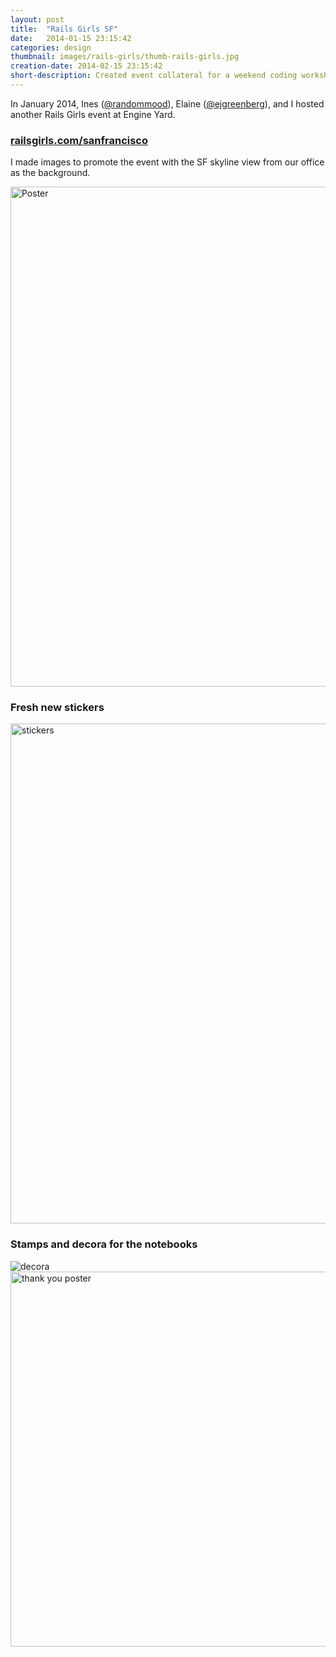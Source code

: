 ```yaml
---
layout: post
title:  "Rails Girls SF"
date:   2014-01-15 23:15:42
categories: design
thumbnail: images/rails-girls/thumb-rails-girls.jpg
creation-date: 2014-02-15 23:15:42
short-description: Created event collateral for a weekend coding workshop
---
```


In January 2014, Ines ([@randommood](@randommood)), Elaine ([@ejgreenberg](@ejgreenberg)), and I hosted another Rails Girls event at Engine Yard.

### [railsgirls.com/sanfrancisco](http://railsgirls.com/sanfrancisco)

I made images to promote the event with the SF skyline view from our office as the background.

<img src="{{ site.baseurl}}/images/rails-girls/city-horizontal-web.jpg" alt="Poster" style="width: 800px;"/>

### Fresh new stickers

<img src="{{ site.baseurl}}/images/rails-girls/rb-sticker-grey.jpg" alt="stickers" width=800 />

### Stamps and decora for the notebooks

<img src="{{ site.baseurl}}/images/rails-girls/rg-decora.jpg" alt="decora" />

<img src="{{ site.baseurl}}/images/rails-girls/thank-you.jpg" alt="thank you poster" width=600 />
